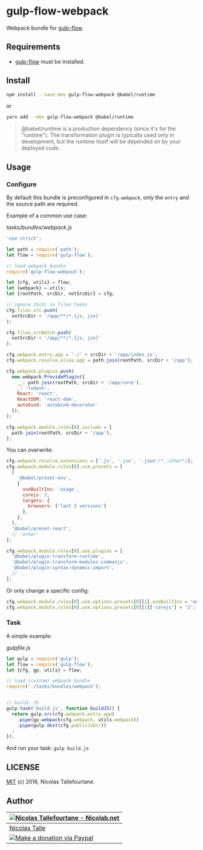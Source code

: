 # gulp-flow-webpack

Webpack bundle for [gulp-flow](https://github.com/gulp-flow/gulp-flow).


## Requirements

* [gulp-flow](https://github.com/gulp-flow/gulp-flow) must be installed.


## Install

```sh
npm install --save-dev gulp-flow-webpack @babel/runtime
```

or

```sh
yarn add --dev gulp-flow-webpack @babel/runtime
```

> @babel/runtime is a production dependency (since it's for the "runtime").
> The transformation plugin is typically used only in development,
> but the runtime itself will be depended on by your deployed code.

## Usage

### Configure

By default this bundle is preconfigured in `cfg.webpack`, only the `entry` and the source path are required.

Example of a common use case:

_tasks/bundles/webpack.js_
```js
'use strict';

let path = require('path');
let flow = require('gulp-flow');

// load webpack bundle
require('gulp-flow-webpack');

let {cfg, utils} = flow;
let {webpack} = utils;
let {rootPath, srcDir, notSrcDir} = cfg;

// ignore JS(X) in files tasks
cfg.files.src.push(
  notSrcDir + '/app/**/*.{js, jsx}'
);

cfg.files.srcWatch.push(
  notSrcDir + '/app/**/*.{js, jsx}'
);

cfg.webpack.entry.app = './' + srcDir + '/app/index.js';
cfg.webpack.resolve.alias.app = path.join(rootPath, srcDir + '/app');

cfg.webpack.plugins.push(
  new webpack.ProvidePlugin({
    __: path.join(rootPath, srcDir + '/app/core'),
    _: 'lodash',
    React: 'react',
    ReactDOM: 'react-dom',
    autobind: 'autobind-decorator'
  }),
);

cfg.webpack.module.rules[0].include = [
  path.join(rootPath, srcDir + '/app'),
];
```

You can overwrite:

```js
cfg.webpack.resolve.extensions = ['.js', '.jsx', '.json'/*,.other*/];
cfg.webpack.module.rules[0].use.presets = [
  [
    '@babel/preset-env',
    {
      useBuiltIns: 'usage',
      corejs: 3,
      targets: {
        browsers: ['last 2 versions']
      },
    },
  ],
  '@babel/preset-react',
  // 'other'
];

cfg.webpack.module.rules[0].use.plugins = [
  '@babel/plugin-transform-runtime',
  '@babel/plugin-transform-modules-commonjs',
  '@babel/plugin-syntax-dynamic-import',
  // ...
];
```

Or only change a specific config:

```js
cfg.webpack.module.rules[0].use.options.presets[0][1].useBuiltIns = 'entry';
cfg.webpack.module.rules[0].use.options.presets[0][1]['corejs'] = '2';
```

### Task

A simple example:

_gulpfile.js_
```js
let gulp = require('gulp');
let flow = require('gulp-flow');
let {cfg, gp, utils} = flow;

// load (custom) webpack bundle
require('./tasks/bundles/webpack');


// build: JS
gulp.task('build.js', function buildJS() {
  return gulp.src(cfg.webpack.entry.app)
    .pipe(gp.webpack(cfg.webpack, utils.webpack))
    .pipe(gulp.dest(cfg.publicJsDir))
  ;
});
```

And run your task: `gulp build.js`


## LICENSE

[MIT](https://github.com/gulp-flow/gulp-flow-webpack/blob/master/LICENSE) (c) 2016, Nicolas Tallefourtane.


## Author

| [![Nicolas Tallefourtane - Nicolab.net](https://www.gravatar.com/avatar/d7dd0f4769f3aa48a3ecb308f0b457fc?s=64)](https://nicolab.net) |
|---|
| [Nicolas Talle](https://nicolab.net) |
| [![Make a donation via Paypal](https://www.paypalobjects.com/en_US/i/btn/btn_donate_SM.gif)](https://www.paypal.com/cgi-bin/webscr?cmd=_s-xclick&hosted_button_id=PGRH4ZXP36GUC) |
